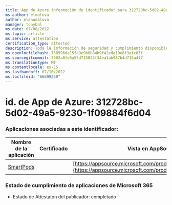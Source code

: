 ```yaml
---
title: App de Azure información de identificador para 312728bc-5d02-49a5-9230-1f09884f6d04
ms.author: elmalova
author: elenamalova
manager: tonybal
ms.date: 07/08/2022
ms.topic: article
ms.service: attestation
certification_type: attested
description: Toda la información de seguridad y cumplimiento disponible para 312728bc-5d02-49a5-9230-1f09884f6d04.
ms.openlocfilehash: 760596da15fe9e9b0b84b9f42eda10e8f9afc83f
ms.sourcegitcommit: 7902a8fe5a55d715023f34ea1ab987b4d715a4f7
ms.translationtype: MT
ms.contentlocale: es-ES
ms.lasthandoff: 07/10/2022
ms.locfileid: "66699260"
---
```

# <a name="azure-app-id-312728bc-5d02-49a5-9230-1f09884f6d04"></a>id. de App de Azure: 312728bc-5d02-49a5-9230-1f09884f6d04


### <a name="apps-associated-with-this-id"></a>Aplicaciones asociadas a este identificador:
| **Nombre de la aplicación** | **Certificado** | **Vista en AppSource** |
|--------------|---------------|-----------------------|
| [SmartPods](../forward/WA200004105.md) |  | [https://appsource.microsoft.com/product/office/WA200004105](https://appsource.microsoft.com/product/office/WA200004105) |

### <a name="microsoft-365-app-compliance-status"></a>Estado de cumplimiento de aplicaciones de Microsoft 365
- Estado de Attestaton del publicador: completado
